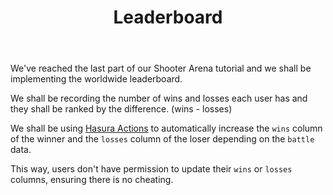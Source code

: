 ﻿---
title: "Leaderboard"
metaTitle: "Implementing Leaderboard | GraphQL Unity Hasura Tutorial"
metaDescription: "Using Hasura Actions to Implement a Worldwide Leaderboard"
---

We've reached the last part of our Shooter Arena tutorial and we shall be implementing the worldwide leaderboard.

We shall be recording the number of wins and losses each user has and they shall be ranked by the difference. (wins - losses)

We shall be using [Hasura Actions](https://hasura.io/docs/latest/graphql/core/actions/index.html) to automatically increase the `wins` column of the winner and the `losses` column of the loser depending on the `battle` data.

This way, users don't have permission to update their `wins` or `losses` columns, ensuring there is no cheating.

